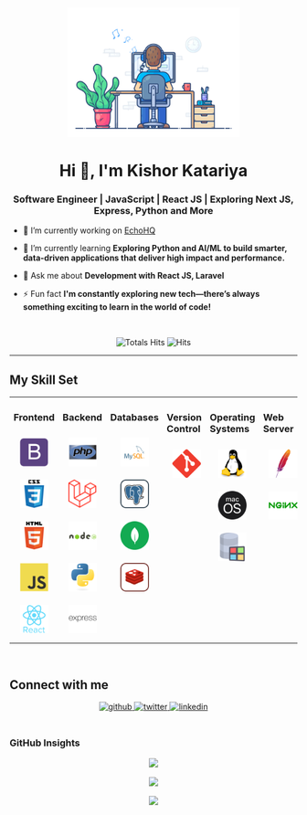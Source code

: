 <div align="center" width="50">

<img src="https://github.com/kishorkatariya/kishorkatariya/blob/main/images/dev-working_rounded.gif?raw=true" href="https://github.com/kishorkatariya" alt="CoDiNg RocKs"  width="60%"/><br> </div>

<h1 align="center">Hi 👋, I'm Kishor Katariya</h1>
<h3 align="center">Software Engineer | JavaScript | React JS |  Exploring Next JS, Express, Python and More</h3>

- 🔭 I’m currently working on [EchoHQ](https://www.echohq.net/)
  

- 🌱 I’m currently learning **Exploring Python and AI/ML to build smarter, data-driven applications that deliver high impact and performance.** 
  

- 💬 Ask me about **Development with React JS, Laravel**
  

- ⚡ Fun fact **I'm constantly exploring new tech—there’s always something exciting to learn in the world of code!**
  

<br/> 

<div align="center">

![Totals Hits](https://komarev.com/ghpvc/?username=kishorkatariya&style=flat&color=orange&label=PROFILE+VIEWS)
![Hits](https://hits.seeyoufarm.com/api/count/incr/badge.svg?url=https%3A%2F%2Fgithub.com%2Fkishorkatariya&count_bg=%2379C83D&title_bg=%23555555&icon=mediafire.svg&icon_color=%23E7E7E7&title=HITS&edge_flat=false)<br>
</div>


<hr></hr>

## My Skill Set  
<table><tr><td valign="top" width="33%">

### Frontend  
<div align="center">  
<img style="margin: 10px" src="https://github.com/kishorkatariya/kishorkatariya/blob/main/images/frontend/bootstrap-plain.svg" alt="Bootstrap" height="50" />  
<img style="margin: 10px" src="https://github.com/kishorkatariya/kishorkatariya/blob/main/images/frontend/css.svg" alt="CSS3" height="50" />  
<img style="margin: 10px" src="https://github.com/kishorkatariya/kishorkatariya/blob/main/images/frontend/html.svg" alt="HTML5" height="50" />  
<img style="margin: 10px" src="https://github.com/kishorkatariya/kishorkatariya/blob/main/images/frontend/javascript.svg" alt="JavaScript" height="50" />  
<img style="margin: 10px" src="https://github.com/kishorkatariya/kishorkatariya/blob/main/images/frontend/react.svg" alt="React" height="50" /> 
</div></td><td valign="top" width="33%">

### Backend
<div align="center">   
<img style="margin: 10px" src="https://github.com/kishorkatariya/kishorkatariya/blob/main/images/backend/php.svg" alt="PHP" height="50" />  
<img style="margin: 10px" src="https://github.com/kishorkatariya/kishorkatariya/blob/main/images/backend/Laravel.svg" alt="LARAVEL" height="50" />  
<img style="margin: 10px" src="https://github.com/kishorkatariya/kishorkatariya/blob/main/images/backend/node-js.svg" alt="Node.js" height="50" />   
<img style="margin: 10px" src="https://github.com/kishorkatariya/kishorkatariya/blob/main/images/backend/python.svg" alt="Python" height="50" />  
<img style="margin: 10px" src="https://github.com/kishorkatariya/kishorkatariya/blob/main/images/backend/express.svg" alt="Express.js" height="50" />  

</div></td><td valign="top" width="33%">

### Databases

<div align="center">   
<img style="margin: 10px" src="https://github.com/kishorkatariya/kishorkatariya/blob/main/images/database/mysql-logo.svg" alt="My Sql" height="50" />  
<img style="margin: 10px" src="https://github.com/kishorkatariya/kishorkatariya/blob/main/images/database/postgresql.svg" alt="Postgre Sql" height="50" />  
<img style="margin: 10px" src="https://github.com/kishorkatariya/kishorkatariya/blob/main/images/database/mongodb.svg" alt="Mongo DB" height="50" />   
<img style="margin: 10px" src="https://github.com/kishorkatariya/kishorkatariya/blob/main/images/database/redis.svg" alt="redis" height="50" />  
</div></td><td valign="top" width="33%">

### Version Control

<div align="center">   
<img style="margin: 10px" src="https://github.com/kishorkatariya/kishorkatariya/blob/main/images/version-control/git-scm-icon.svg" alt="GIT" height="50" />    
</div></td><td valign="top" width="33%">

### Operating Systems

<div align="center">   
<img style="margin: 10px" src="https://github.com/kishorkatariya/kishorkatariya/blob/main/images/os/linux-original.svg" alt="Linux" height="50" />    
<img style="margin: 10px" src="https://github.com/kishorkatariya/kishorkatariya/blob/main/images/os/MacOS_logo.svg" alt="MacOs" height="50" />    
<img style="margin: 10px" src="https://github.com/kishorkatariya/kishorkatariya/blob/main/images/os/window-operating-system.svg" alt="Windows" height="50" />    
</div></td><td valign="top" width="33%">

### Web Server

<div align="center">   
<img style="margin: 10px" src="https://github.com/kishorkatariya/kishorkatariya/blob/main/images/web-servers/apache.svg" alt="Apache" height="50" />    
<img style="margin: 10px" src="https://github.com/kishorkatariya/kishorkatariya/blob/main/images/web-servers/nginx-logo.svg" alt="Nginx" height="50" />       
</div></td><td valign="top" width="33%">

### Cloud & DevOps
<div align="center">  
<img style="margin: 10px" src="https://github.com/kishorkatariya/kishorkatariya/blob/main/images/devops/amazonwebservices-original-wordmark.svg" alt="AWS" height="50" />  
<img style="margin: 10px" src="https://github.com/kishorkatariya/kishorkatariya/blob/main/images/devops/kubernetes-icon.svg" alt="Kubernetes" height="50" />  
<img style="margin: 10px" src="https://github.com/kishorkatariya/kishorkatariya/blob/main/images/devops/gnu_bash-icon.svg" alt="Bash" height="50" /> 
</div></td></tr></table>  

<br/>  

## Connect with me  
<div align="center">
<a href="#" target="_blank">
<img src=https://img.shields.io/badge/github-%2324292e.svg?&style=for-the-badge&logo=github&logoColor=white alt=github style="margin-bottom: 5px;" />
</a>
<a href="#" target="_blank">
<img src=https://img.shields.io/badge/twitter-%2300acee.svg?&style=for-the-badge&logo=twitter&logoColor=white alt=twitter style="margin-bottom: 5px;" />
</a>
<a href="#" target="_blank">
<img src=https://img.shields.io/badge/linkedin-%231E77B5.svg?&style=for-the-badge&logo=linkedin&logoColor=white alt=linkedin style="margin-bottom: 5px;" />
</a>
</a>
</div>  
  

<br/>  

### GitHub Insights
<div align="center" >

![](https://github-readme-stats.vercel.app/api?username=kishorkatariya&theme=gruvbox&hide_border=false&include_all_commits=true&count_private=true)<br/>

![](https://github-readme-streak-stats.herokuapp.com/?user=kishorkatariya&theme=merko&hide_border=true)<br/>

<a href="https://github-readme-activity-graph.vercel.app/graph?username=kishorkatariya&bg_color=0000000&color=0579C3&line=0579C3&point=417E87&area_color=006AFF&area=true&hide_border=true" target="_blank">
  <img src="https://github-readme-activity-graph.vercel.app/graph?username=kishorkatariya&bg_color=0000000&color=0579C3&line=0579C3&point=417E87&area_color=006AFF&area=true&hide_border=true" />
</a>
</div>
